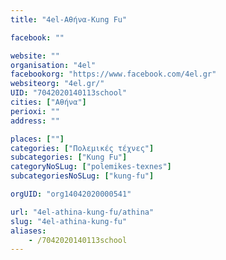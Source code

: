 ```yaml
---
title: "4el-Αθήνα-Kung Fu"

facebook: ""

website: ""
organisation: "4el"
facebookorg: "https://www.facebook.com/4el.gr"
websiteorg: "4el.gr/"
UID: "7042020140113school"
cities: ["Αθήνα"]
perioxi: ""
address: ""

places: [""]
categories: ["Πολεμικές τέχνες"]
subcategories: ["Kung Fu"]
categoryNoSLug: ["polemikes-texnes"]
subcategoriesNoSLug: ["kung-fu"]

orgUID: "org14042020000541"

url: "4el-athina-kung-fu/athina"
slug: "4el-athina-kung-fu"
aliases:
    - /7042020140113school
---
```





